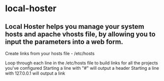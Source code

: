local-hoster
============

## Local Hoster helps you manage your system hosts and apache vhosts file, by allowing you to input the parameters into a web form.

Create links from your hosts file - /etc/hosts

Loop through each line in the /etc/hosts file to build links for all the projects you've configured
Starting a line with "#" will output a header
Starting a line with 127.0.0.1 will output a link

```You will still need to restart apache manually for the changes to take affect
